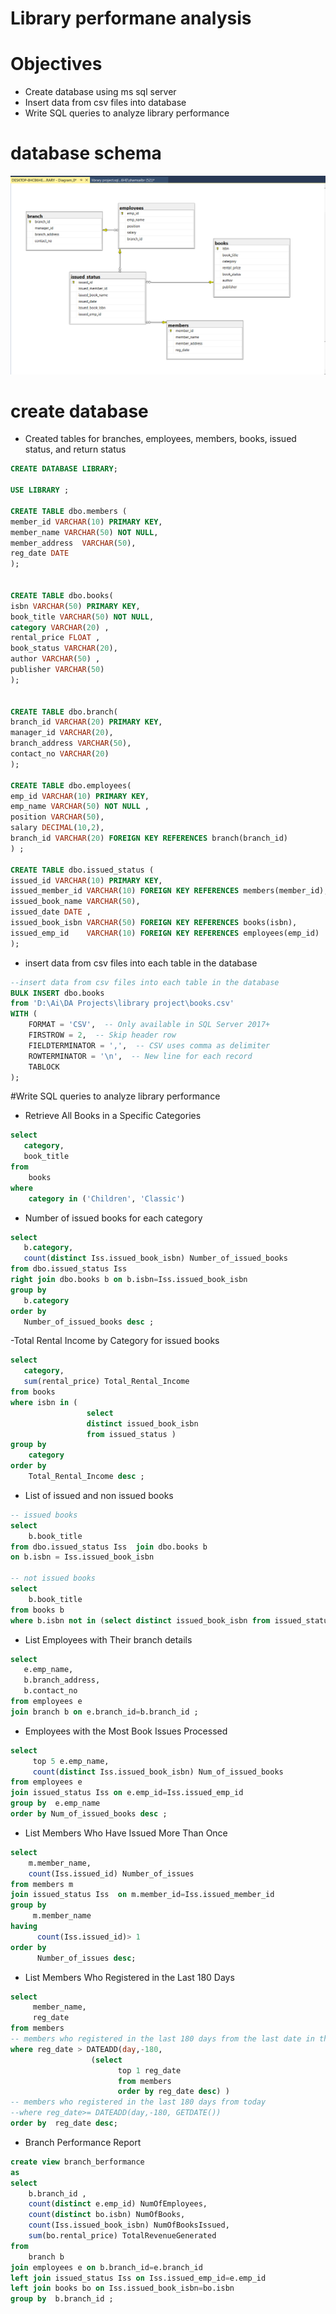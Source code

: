 # Library performane analysis
# Objectives 
- Create database using ms sql server
- Insert data from csv files into database
- Write SQL queries to analyze library performance
# database schema
 ![database schema ](https://github.com/Saragamil3/Laybrary_performance_analysis/blob/main/Screenshot%202025-04-08%20090728.png)
# create database 
- Created tables for branches, employees, members, books, issued status, and return status

```sql
CREATE DATABASE LIBRARY;

USE LIBRARY ;

CREATE TABLE dbo.members (
member_id VARCHAR(10) PRIMARY KEY, 
member_name VARCHAR(50) NOT NULL,
member_address  VARCHAR(50),
reg_date DATE 
);


CREATE TABLE dbo.books(
isbn VARCHAR(50) PRIMARY KEY, 
book_title VARCHAR(50) NOT NULL, 
category VARCHAR(20) ,
rental_price FLOAT ,
book_status VARCHAR(20),
author VARCHAR(50) ,
publisher VARCHAR(50)
);


CREATE TABLE dbo.branch(
branch_id VARCHAR(20) PRIMARY KEY,
manager_id VARCHAR(20),
branch_address VARCHAR(50),
contact_no VARCHAR(20)
);

CREATE TABLE dbo.employees(
emp_id VARCHAR(10) PRIMARY KEY, 
emp_name VARCHAR(50) NOT NULL ,
position VARCHAR(50),
salary DECIMAL(10,2),
branch_id VARCHAR(20) FOREIGN KEY REFERENCES branch(branch_id)
) ;

CREATE TABLE dbo.issued_status (
issued_id VARCHAR(10) PRIMARY KEY,
issued_member_id VARCHAR(10) FOREIGN KEY REFERENCES members(member_id),
issued_book_name VARCHAR(50),
issued_date DATE ,
issued_book_isbn VARCHAR(50) FOREIGN KEY REFERENCES books(isbn),
issued_emp_id    VARCHAR(10) FOREIGN KEY REFERENCES employees(emp_id)
);
```
- insert data from csv files into each table in the database
```sql
--insert data from csv files into each table in the database
BULK INSERT dbo.books
from 'D:\Ai\DA Projects\library project\books.csv'  
WITH (
    FORMAT = 'CSV',  -- Only available in SQL Server 2017+
    FIRSTROW = 2,  -- Skip header row
    FIELDTERMINATOR = ',',  -- CSV uses comma as delimiter
    ROWTERMINATOR = '\n',  -- New line for each record
    TABLOCK
);
```
#Write SQL queries to analyze library performance
- Retrieve All Books in a Specific Categories
```sql
select 
   category,
   book_title
from 
    books 
where 
    category in ('Children', 'Classic')
```
- Number of issued books for each category
```sql
select 
   b.category,
   count(distinct Iss.issued_book_isbn) Number_of_issued_books
from dbo.issued_status Iss 
right join dbo.books b on b.isbn=Iss.issued_book_isbn
group by 
   b.category
order by
   Number_of_issued_books desc ;
```
-Total Rental Income by Category for issued books
```sql
select 
   category,
   sum(rental_price) Total_Rental_Income
from books 
where isbn in ( 
                 select 
                 distinct issued_book_isbn 
                 from issued_status )
group by
    category
order by 
    Total_Rental_Income desc ; 
```
- List of issued and non issued books
```sql
-- issued books
select 
    b.book_title
from dbo.issued_status Iss  join dbo.books b
on b.isbn = Iss.issued_book_isbn 

-- not issued books
select 
    b.book_title
from books b
where b.isbn not in (select distinct issued_book_isbn from issued_status )
```
- List Employees with Their branch details
```sql
select 
   e.emp_name,
   b.branch_address,
   b.contact_no
from employees e  
join branch b on e.branch_id=b.branch_id ;
```
- Employees with the Most Book Issues Processed
```sql
select 
     top 5 e.emp_name,
	 count(distinct Iss.issued_book_isbn) Num_of_issued_books
from employees e  
join issued_status Iss on e.emp_id=Iss.issued_emp_id
group by  e.emp_name
order by Num_of_issued_books desc ;
```
- List Members Who Have Issued More Than Once
``` sql
select
    m.member_name, 
	count(Iss.issued_id) Number_of_issues
from members m 
join issued_status Iss  on m.member_id=Iss.issued_member_id
group by 
     m.member_name
having 
      count(Iss.issued_id)> 1
order by
      Number_of_issues desc;
```
- List Members Who Registered in the Last 180 Days
```sql
select 
     member_name,
	 reg_date
from members
-- members who registered in the last 180 days from the last date in the data
where reg_date > DATEADD(day,-180,
                  (select 
                        top 1 reg_date 
                        from members 
                        order by reg_date desc) ) 
-- members who registered in the last 180 days from today 
--where reg_date>= DATEADD(day,-180, GETDATE())
order by  reg_date desc;
```
- Branch Performance Report
```sql
create view branch_berformance
as 
select 
    b.branch_id , 
	count(distinct e.emp_id) NumOfEmployees,
	count(distinct bo.isbn) NumOfBooks,
	count(Iss.issued_book_isbn) NumOfBooksIssued,
	sum(bo.rental_price) TotalRevenueGenerated 
from
    branch b 
join employees e on b.branch_id=e.branch_id
left join issued_status Iss on Iss.issued_emp_id=e.emp_id
left join books bo on Iss.issued_book_isbn=bo.isbn
group by  b.branch_id ;
```

